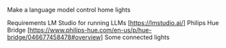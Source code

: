 Make a language model control home lights

Requirements
LM Studio for running LLMs [https://lmstudio.ai/]
Philips Hue Bridge [https://www.philips-hue.com/en-us/p/hue-bridge/046677458478#overview]
Some connected lights
